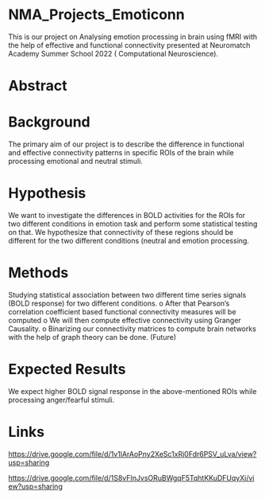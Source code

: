 # NMA_Projects_Emoticonn
This is our project on Analysing emotion processing in brain using fMRI with the help of effective and functional connectivity presented at Neuromatch Academy Summer School 2022 ( Computational Neuroscience).

# Abstract

# Background
The primary aim of our project is to describe the difference in functional and effective
connectivity patterns in specific ROIs of the brain while processing emotional and neutral
stimuli.

# Hypothesis
We want to investigate the differences in BOLD activities for the ROIs for two different
conditions in emotion task and perform some statistical testing on that. We hypothesize
that connectivity of these regions should be different for the two different conditions
(neutral and emotion processing.

# Methods
Studying statistical association between two different time series signals (BOLD
response) for two different conditions.
o After that Pearson’s correlation coefficient based functional connectivity measures
will be computed
o We will then compute effective connectivity using Granger Causality.
o Binarizing our connectivity matrices to compute brain networks with the help of
graph theory can be done. (Future)

# Expected Results
We expect higher BOLD signal response in the above-mentioned ROIs while processing
anger/fearful stimuli.

# Links
https://drive.google.com/file/d/1v1lArAoPny2XeSc1xRj0Fdr6PSV_uLva/view?usp=sharing

https://drive.google.com/file/d/1S8vFInJvsORuBWgqF5TqhtKKuDFUqyXj/view?usp=sharing

